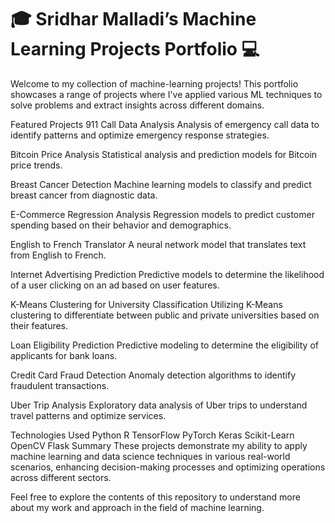 # 🎓 Sridhar Malladi’s Machine Learning Projects Portfolio 💻

Welcome to my collection of machine-learning projects! This portfolio showcases a range of projects where I've applied various ML techniques to solve problems and extract insights across different domains.

Featured Projects
911 Call Data Analysis
Analysis of emergency call data to identify patterns and optimize emergency response strategies.

Bitcoin Price Analysis
Statistical analysis and prediction models for Bitcoin price trends.

Breast Cancer Detection
Machine learning models to classify and predict breast cancer from diagnostic data.

E-Commerce Regression Analysis
Regression models to predict customer spending based on their behavior and demographics.

English to French Translator
A neural network model that translates text from English to French.

Internet Advertising Prediction
Predictive models to determine the likelihood of a user clicking on an ad based on user features.

K-Means Clustering for University Classification
Utilizing K-Means clustering to differentiate between public and private universities based on their features.

Loan Eligibility Prediction
Predictive modeling to determine the eligibility of applicants for bank loans.

Credit Card Fraud Detection
Anomaly detection algorithms to identify fraudulent transactions.

Uber Trip Analysis
Exploratory data analysis of Uber trips to understand travel patterns and optimize services.

Technologies Used
Python
R
TensorFlow
PyTorch
Keras
Scikit-Learn
OpenCV
Flask
Summary
These projects demonstrate my ability to apply machine learning and data science techniques in various real-world scenarios, enhancing decision-making processes and optimizing operations across different sectors.

Feel free to explore the contents of this repository to understand more about my work and approach in the field of machine learning.
